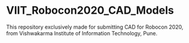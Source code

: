 # VIIT_Robocon2020_CAD_Models
This repository exclusively made for submitting CAD for Robocon 2020, from Vishwakarma Institute of Information Technology, Pune.

